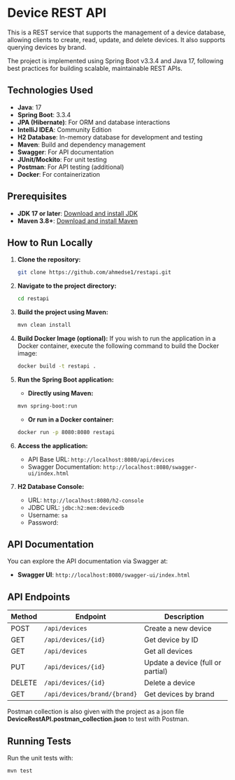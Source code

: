 # Device REST API

This is a REST service that supports the management of a device database, allowing clients to create, read, update, and delete devices. It also supports querying devices by brand.

The project is implemented using Spring Boot v3.3.4 and Java 17, following best practices for building scalable, maintainable REST APIs.

## Technologies Used

- **Java**: 17
- **Spring Boot**: 3.3.4
- **JPA (Hibernate)**: For ORM and database interactions
- **IntelliJ IDEA**: Community Edition
- **H2 Database**: In-memory database for development and testing
- **Maven**: Build and dependency management
- **Swagger**: For API documentation
- **JUnit/Mockito**: For unit testing
- **Postman**: For API testing (additional)
- **Docker**: For containerization

## Prerequisites

- **JDK 17 or later**: [Download and install JDK](https://www.oracle.com/java/technologies/javase-jdk17-downloads.html)
- **Maven 3.8+**: [Download and install Maven](https://maven.apache.org/install.html)

## How to Run Locally

1. **Clone the repository:**
    ```bash
    git clone https://github.com/ahmedse1/restapi.git
    ```

2. **Navigate to the project directory:**
    ```bash
    cd restapi
    ```

3. **Build the project using Maven:**
    ```bash
    mvn clean install
    ```

4. **Build Docker Image (optional):**
   If you wish to run the application in a Docker container, execute the following command to build the Docker image:
    ```bash
    docker build -t restapi .
    ```

5. **Run the Spring Boot application:**
   - **Directly using Maven:**
    ```bash
    mvn spring-boot:run
    ```
   - **Or run in a Docker container:**
    ```bash
    docker run -p 8080:8080 restapi
    ```

6. **Access the application:**
    - API Base URL: `http://localhost:8080/api/devices`
    - Swagger Documentation: `http://localhost:8080/swagger-ui/index.html`

7. **H2 Database Console:**
    - URL: `http://localhost:8080/h2-console`
    - JDBC URL: `jdbc:h2:mem:devicedb`
    - Username: `sa`
    - Password:

## API Documentation

You can explore the API documentation via Swagger at:

- **Swagger UI**: `http://localhost:8080/swagger-ui/index.html`

## API Endpoints

| Method | Endpoint                    | Description                         |
|--------|-----------------------------|-------------------------------------|
| POST   | `/api/devices`               | Create a new device                 |
| GET    | `/api/devices/{id}`          | Get device by ID                    |
| GET    | `/api/devices`               | Get all devices                     |
| PUT    | `/api/devices/{id}`          | Update a device (full or partial)   |
| DELETE | `/api/devices/{id}`          | Delete a device                     |
| GET    | `/api/devices/brand/{brand}` | Get devices by brand                |

Postman collection is also given with the project as a json file **DeviceRestAPI.postman_collection.json** to test with Postman.

## Running Tests

Run the unit tests with:

```bash
mvn test

